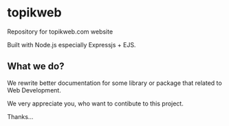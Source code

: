 # topikweb
Repository for topikweb.com website

Built with Node.js especially Expressjs + EJS.

## What we do?

We rewrite better documentation for some library or package that related to Web Development.

We very appreciate you, who want to contibute to this project.

Thanks...
